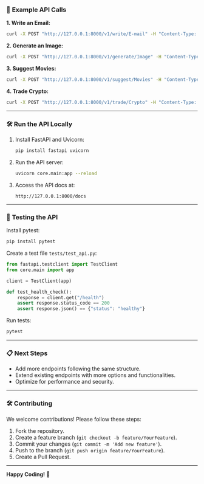 
### 🚀 **Example API Calls**

**1. Write an Email:**
```bash
curl -X POST "http://127.0.0.1:8000/v1/write/E-mail" -H "Content-Type: application/json" -d '{"text": "We have a great offer for you!"}'
```

**2. Generate an Image:**
```bash
curl -X POST "http://127.0.0.1:8000/v1/generate/Image" -H "Content-Type: application/json" -d '{"text": "A futuristic cityscape at sunset."}'
```

**3. Suggest Movies:**
```bash
curl -X POST "http://127.0.0.1:8000/v1/suggest/Movies" -H "Content-Type: application/json" -d '{"context": "Sci-fi and action"}'
```

**4. Trade Crypto:**
```bash
curl -X POST "http://127.0.0.1:8000/v1/trade/Crypto" -H "Content-Type: application/json" -d '{"text": "Buy Bitcoin"}'
```

---

### 🛠 **Run the API Locally**

1. Install FastAPI and Uvicorn:
   ```bash
   pip install fastapi uvicorn
   ```

2. Run the API server:
   ```bash
   uvicorn core.main:app --reload
   ```

3. Access the API docs at:
   ```
   http://127.0.0.1:8000/docs
   ```

---

### 🧪 **Testing the API**

Install pytest:
```bash
pip install pytest
```

Create a test file `tests/test_api.py`:
```python
from fastapi.testclient import TestClient
from core.main import app

client = TestClient(app)

def test_health_check():
    response = client.get("/health")
    assert response.status_code == 200
    assert response.json() == {"status": "healthy"}
```

Run tests:
```bash
pytest
```

---

### 📋 **Next Steps**

- Add more endpoints following the same structure.
- Extend existing endpoints with more options and functionalities.
- Optimize for performance and security.

---

### 🛠 **Contributing**

We welcome contributions! Please follow these steps:

1. Fork the repository.
2. Create a feature branch (`git checkout -b feature/YourFeature`).
3. Commit your changes (`git commit -m 'Add new feature'`).
4. Push to the branch (`git push origin feature/YourFeature`).
5. Create a Pull Request.

---

**Happy Coding!** 🚀
